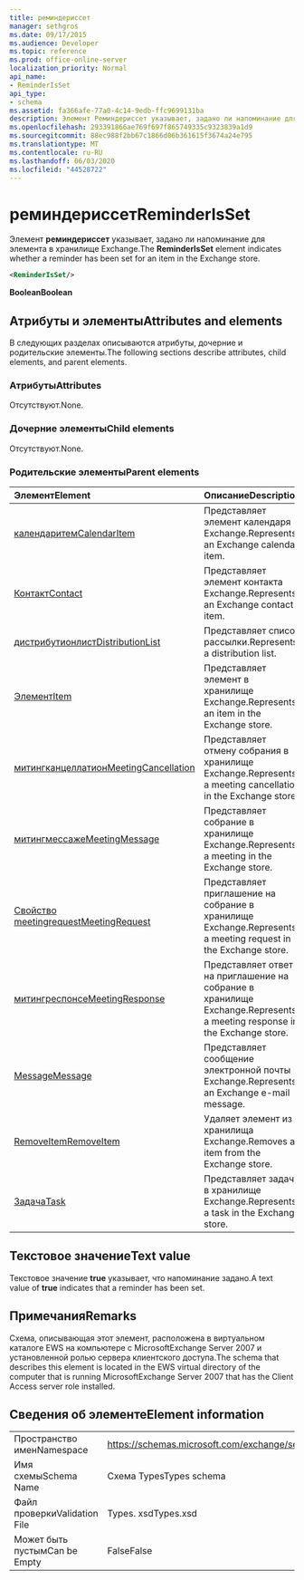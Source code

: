 ```yaml
---
title: реминдериссет
manager: sethgros
ms.date: 09/17/2015
ms.audience: Developer
ms.topic: reference
ms.prod: office-online-server
localization_priority: Normal
api_name:
- ReminderIsSet
api_type:
- schema
ms.assetid: fa366afe-77a0-4c14-9edb-ffc9699131ba
description: Элемент Реминдериссет указывает, задано ли напоминание для элемента в хранилище Exchange.
ms.openlocfilehash: 293391866ae769f697f865749335c9323839a1d9
ms.sourcegitcommit: 88ec988f2bb67c1866d06b361615f3674a24e795
ms.translationtype: MT
ms.contentlocale: ru-RU
ms.lasthandoff: 06/03/2020
ms.locfileid: "44528722"
---
```

# <a name="reminderisset"></a><span data-ttu-id="79f77-103">реминдериссет</span><span class="sxs-lookup"><span data-stu-id="79f77-103">ReminderIsSet</span></span>

<span data-ttu-id="79f77-104">Элемент **реминдериссет** указывает, задано ли напоминание для элемента в хранилище Exchange.</span><span class="sxs-lookup"><span data-stu-id="79f77-104">The **ReminderIsSet** element indicates whether a reminder has been set for an item in the Exchange store.</span></span> 
  
```xml
<ReminderIsSet/>
```

 <span data-ttu-id="79f77-105">**Boolean**</span><span class="sxs-lookup"><span data-stu-id="79f77-105">**Boolean**</span></span>
## <a name="attributes-and-elements"></a><span data-ttu-id="79f77-106">Атрибуты и элементы</span><span class="sxs-lookup"><span data-stu-id="79f77-106">Attributes and elements</span></span>

<span data-ttu-id="79f77-107">В следующих разделах описываются атрибуты, дочерние и родительские элементы.</span><span class="sxs-lookup"><span data-stu-id="79f77-107">The following sections describe attributes, child elements, and parent elements.</span></span>
  
### <a name="attributes"></a><span data-ttu-id="79f77-108">Атрибуты</span><span class="sxs-lookup"><span data-stu-id="79f77-108">Attributes</span></span>

<span data-ttu-id="79f77-109">Отсутствуют.</span><span class="sxs-lookup"><span data-stu-id="79f77-109">None.</span></span>
  
### <a name="child-elements"></a><span data-ttu-id="79f77-110">Дочерние элементы</span><span class="sxs-lookup"><span data-stu-id="79f77-110">Child elements</span></span>

<span data-ttu-id="79f77-111">Отсутствуют.</span><span class="sxs-lookup"><span data-stu-id="79f77-111">None.</span></span>
  
### <a name="parent-elements"></a><span data-ttu-id="79f77-112">Родительские элементы</span><span class="sxs-lookup"><span data-stu-id="79f77-112">Parent elements</span></span>

|<span data-ttu-id="79f77-113">**Элемент**</span><span class="sxs-lookup"><span data-stu-id="79f77-113">**Element**</span></span>|<span data-ttu-id="79f77-114">**Описание**</span><span class="sxs-lookup"><span data-stu-id="79f77-114">**Description**</span></span>|
|:-----|:-----|
|[<span data-ttu-id="79f77-115">календаритем</span><span class="sxs-lookup"><span data-stu-id="79f77-115">CalendarItem</span></span>](calendaritem.md) <br/> |<span data-ttu-id="79f77-116">Представляет элемент календаря Exchange.</span><span class="sxs-lookup"><span data-stu-id="79f77-116">Represents an Exchange calendar item.</span></span>  <br/> |
|[<span data-ttu-id="79f77-117">Контакт</span><span class="sxs-lookup"><span data-stu-id="79f77-117">Contact</span></span>](contact.md) <br/> |<span data-ttu-id="79f77-118">Представляет элемент контакта Exchange.</span><span class="sxs-lookup"><span data-stu-id="79f77-118">Represents an Exchange contact item.</span></span>  <br/> |
|[<span data-ttu-id="79f77-119">дистрибутионлист</span><span class="sxs-lookup"><span data-stu-id="79f77-119">DistributionList</span></span>](distributionlist.md) <br/> |<span data-ttu-id="79f77-120">Представляет список рассылки.</span><span class="sxs-lookup"><span data-stu-id="79f77-120">Represents a distribution list.</span></span>  <br/> |
|[<span data-ttu-id="79f77-121">Элемент</span><span class="sxs-lookup"><span data-stu-id="79f77-121">Item</span></span>](item.md) <br/> |<span data-ttu-id="79f77-122">Представляет элемент в хранилище Exchange.</span><span class="sxs-lookup"><span data-stu-id="79f77-122">Represents an item in the Exchange store.</span></span>  <br/> |
|[<span data-ttu-id="79f77-123">митингканцеллатион</span><span class="sxs-lookup"><span data-stu-id="79f77-123">MeetingCancellation</span></span>](meetingcancellation.md) <br/> |<span data-ttu-id="79f77-124">Представляет отмену собрания в хранилище Exchange.</span><span class="sxs-lookup"><span data-stu-id="79f77-124">Represents a meeting cancellation in the Exchange store.</span></span>  <br/> |
|[<span data-ttu-id="79f77-125">митингмессаже</span><span class="sxs-lookup"><span data-stu-id="79f77-125">MeetingMessage</span></span>](meetingmessage.md) <br/> |<span data-ttu-id="79f77-126">Представляет собрание в хранилище Exchange.</span><span class="sxs-lookup"><span data-stu-id="79f77-126">Represents a meeting in the Exchange store.</span></span>  <br/> |
|[<span data-ttu-id="79f77-127">Свойство meetingrequest</span><span class="sxs-lookup"><span data-stu-id="79f77-127">MeetingRequest</span></span>](meetingrequest.md) <br/> |<span data-ttu-id="79f77-128">Представляет приглашение на собрание в хранилище Exchange.</span><span class="sxs-lookup"><span data-stu-id="79f77-128">Represents a meeting request in the Exchange store.</span></span>  <br/> |
|[<span data-ttu-id="79f77-129">митингреспонсе</span><span class="sxs-lookup"><span data-stu-id="79f77-129">MeetingResponse</span></span>](meetingresponse.md) <br/> |<span data-ttu-id="79f77-130">Представляет ответ на приглашение на собрание в хранилище Exchange.</span><span class="sxs-lookup"><span data-stu-id="79f77-130">Represents a meeting response in the Exchange store.</span></span>  <br/> |
|[<span data-ttu-id="79f77-131">Message</span><span class="sxs-lookup"><span data-stu-id="79f77-131">Message</span></span>](message-ex15websvcsotherref.md) <br/> |<span data-ttu-id="79f77-132">Представляет сообщение электронной почты Exchange.</span><span class="sxs-lookup"><span data-stu-id="79f77-132">Represents an Exchange e-mail message.</span></span>  <br/> |
|[<span data-ttu-id="79f77-133">RemoveItem</span><span class="sxs-lookup"><span data-stu-id="79f77-133">RemoveItem</span></span>](removeitem.md) <br/> |<span data-ttu-id="79f77-134">Удаляет элемент из хранилища Exchange.</span><span class="sxs-lookup"><span data-stu-id="79f77-134">Removes an item from the Exchange store.</span></span>  <br/> |
|[<span data-ttu-id="79f77-135">Задача</span><span class="sxs-lookup"><span data-stu-id="79f77-135">Task</span></span>](task.md) <br/> |<span data-ttu-id="79f77-136">Представляет задачу в хранилище Exchange.</span><span class="sxs-lookup"><span data-stu-id="79f77-136">Represents a task in the Exchange store.</span></span>  <br/> |
   
## <a name="text-value"></a><span data-ttu-id="79f77-137">Текстовое значение</span><span class="sxs-lookup"><span data-stu-id="79f77-137">Text value</span></span>

<span data-ttu-id="79f77-138">Текстовое значение **true** указывает, что напоминание задано.</span><span class="sxs-lookup"><span data-stu-id="79f77-138">A text value of **true** indicates that a reminder has been set.</span></span> 
  
## <a name="remarks"></a><span data-ttu-id="79f77-139">Примечания</span><span class="sxs-lookup"><span data-stu-id="79f77-139">Remarks</span></span>

<span data-ttu-id="79f77-140">Схема, описывающая этот элемент, расположена в виртуальном каталоге EWS на компьютере с MicrosoftExchange Server 2007 и установленной ролью сервера клиентского доступа.</span><span class="sxs-lookup"><span data-stu-id="79f77-140">The schema that describes this element is located in the EWS virtual directory of the computer that is running MicrosoftExchange Server 2007 that has the Client Access server role installed.</span></span>
  
## <a name="element-information"></a><span data-ttu-id="79f77-141">Сведения об элементе</span><span class="sxs-lookup"><span data-stu-id="79f77-141">Element information</span></span>

|||
|:-----|:-----|
|<span data-ttu-id="79f77-142">Пространство имен</span><span class="sxs-lookup"><span data-stu-id="79f77-142">Namespace</span></span>  <br/> |https://schemas.microsoft.com/exchange/services/2006/types  <br/> |
|<span data-ttu-id="79f77-143">Имя схемы</span><span class="sxs-lookup"><span data-stu-id="79f77-143">Schema Name</span></span>  <br/> |<span data-ttu-id="79f77-144">Схема Types</span><span class="sxs-lookup"><span data-stu-id="79f77-144">Types schema</span></span>  <br/> |
|<span data-ttu-id="79f77-145">Файл проверки</span><span class="sxs-lookup"><span data-stu-id="79f77-145">Validation File</span></span>  <br/> |<span data-ttu-id="79f77-146">Types. xsd</span><span class="sxs-lookup"><span data-stu-id="79f77-146">Types.xsd</span></span>  <br/> |
|<span data-ttu-id="79f77-147">Может быть пустым</span><span class="sxs-lookup"><span data-stu-id="79f77-147">Can be Empty</span></span>  <br/> |<span data-ttu-id="79f77-148">False</span><span class="sxs-lookup"><span data-stu-id="79f77-148">False</span></span>  <br/> |
   

